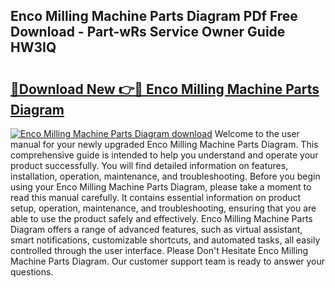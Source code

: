 ## Enco Milling Machine Parts Diagram PDf Free Download - Part-wRs Service Owner Guide HW3IQ

# <h2><a href="http://dfmv2xn.blite.top/?on=Enco+Milling+Machine+Parts+Diagram">🔗Download New 👉🔴 Enco Milling Machine Parts Diagram</a></h2>

[![Enco Milling Machine Parts Diagram download](https://i.imgur.com/lujVjoI.png)](http://dfmv2xn.blite.top/?on=Enco+Milling+Machine+Parts+Diagram)
Welcome to the user manual for your newly upgraded Enco Milling Machine Parts Diagram. This comprehensive guide is intended to help you understand and operate your product successfully. You will find detailed information on features, installation, operation, maintenance, and troubleshooting. Before you begin using your Enco Milling Machine Parts Diagram, please take a moment to read this manual carefully. It contains essential information on product setup, operation, maintenance, and troubleshooting, ensuring that you are able to use the product safely and effectively. Enco Milling Machine Parts Diagram offers a range of advanced features, such as virtual assistant, smart notifications, customizable shortcuts, and automated tasks, all easily controlled through the user interface. Please Don't Hesitate Enco Milling Machine Parts Diagram. Our customer support team is ready to answer your questions.
